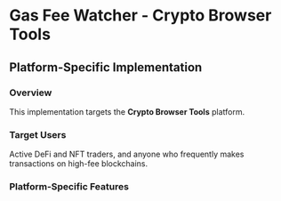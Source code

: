 # Gas Fee Watcher - Crypto Browser Tools

## Platform-Specific Implementation

### Overview
This implementation targets the **Crypto Browser Tools** platform.

### Target Users
Active DeFi and NFT traders, and anyone who frequently makes transactions on high-fee blockchains.

### Platform-Specific Features

